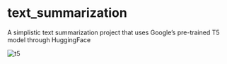 # text_summarization
A simplistic text summarization project that uses Google’s pre-trained T5 model through HuggingFace

![t5](https://user-images.githubusercontent.com/49726134/109428782-38493100-79be-11eb-8eb8-6d25141d7ece.gif)
